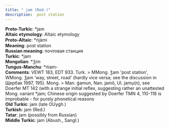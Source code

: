 ```yaml
---
title: " jam (Red.)"
description:  post station
---
```


<strong>Proto-Turkic</strong>:  *jam<br>
<strong>Altaic etymology</strong>:  Altaic etymology<br>
<strong> Proto-Altaic</strong>:  *ńi̯àmi<br>
<strong>Meaning</strong>:  post station<br>
<strong>Russian meaning</strong>:  почтовая станция<br>
<strong>Turkic</strong>:  *jam<br>
<strong>Mongolian</strong>:  *ǯim<br>
<strong>Tungus-Manchu</strong>:  *ńiam-<br>
<strong>Comments</strong>:  VEWT 183, EDT 933. Turk. > MMong. ǯam 'post station', WMong. ǯam 'way, street, road' (hardly vice versa; see the discussion in Щербак 1997, 195). Mong. > Man. ǵamun, Nan. jamõ, Ul. jamụ(n), see Doerfer MT 142 (with a strange initial reflex, suggesting rather an unattested Mong. variant *jam; Chinese origin suggested by Doerfer TMN 4, 110-118 is improbable - for purely phonetical reasons<br>
<strong>Old Turkic</strong>:  jam (late OUygh.)<br>
<strong>Turkish</strong>:  jam (Red.)<br>
<strong>Tatar</strong>:  jam (possibly from Russian)<br>
<strong>Middle Turkic</strong>:  jam (Abush., Sangl.)<br>


